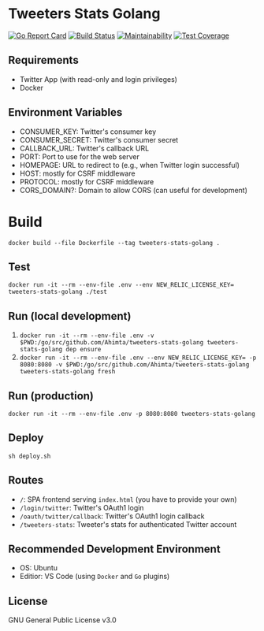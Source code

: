 # Tweeters Stats Golang
[![Go Report Card](https://goreportcard.com/badge/Ahimta/tweeters-stats-golang)](https://goreportcard.com/report/Ahimta/tweeters-stats-golang)
[![Build Status](https://travis-ci.org/Ahimta/tweeters-stats-golang.svg?branch=master)](https://travis-ci.org/Ahimta/tweeters-stats-golang)
[![Maintainability](https://api.codeclimate.com/v1/badges/9a3540991baf29bfc53b/maintainability)](https://codeclimate.com/github/Ahimta/tweeters-stats-golang/maintainability)
[![Test Coverage](https://api.codeclimate.com/v1/badges/9a3540991baf29bfc53b/test_coverage)](https://codeclimate.com/github/Ahimta/tweeters-stats-golang/test_coverage)

## Requirements
* Twitter App (with read-only and login privileges)
* Docker

## Environment Variables
* CONSUMER_KEY: Twitter's consumer key
* CONSUMER_SECRET: Twitter's consumer secret
* CALLBACK_URL: Twitter's callback URL
* PORT: Port to use for the web server
* HOMEPAGE: URL to redirect to (e.g., when Twitter login successful)
* HOST: mostly for CSRF middleware
* PROTOCOL: mostly for CSRF middleware
* CORS_DOMAIN?: Domain to allow CORS (can useful for development)

# Build
`docker build --file Dockerfile --tag tweeters-stats-golang .`

## Test
`docker run -it --rm --env-file .env --env NEW_RELIC_LICENSE_KEY= tweeters-stats-golang ./test`

## Run (local development)
1. `docker run -it --rm --env-file .env -v $PWD:/go/src/github.com/Ahimta/tweeters-stats-golang tweeters-stats-golang dep ensure`
2. `docker run -it --rm --env-file .env --env NEW_RELIC_LICENSE_KEY= -p 8080:8080 -v $PWD:/go/src/github.com/Ahimta/tweeters-stats-golang tweeters-stats-golang fresh`

## Run (production)
`docker run -it --rm --env-file .env -p 8080:8080 tweeters-stats-golang`

## Deploy
`sh deploy.sh`

## Routes
* `/`: SPA frontend serving `index.html` (you have to provide your own)
* `/login/twitter`: Twitter's OAuth1 login
* `/oauth/twitter/callback`: Twitter's OAuth1 login callback
* `/tweeters-stats`: Tweeter's stats for authenticated Twitter account

## Recommended Development Environment
* OS: Ubuntu
* Editior: VS Code (using `Docker` and `Go` plugins)

## License
GNU General Public License v3.0
